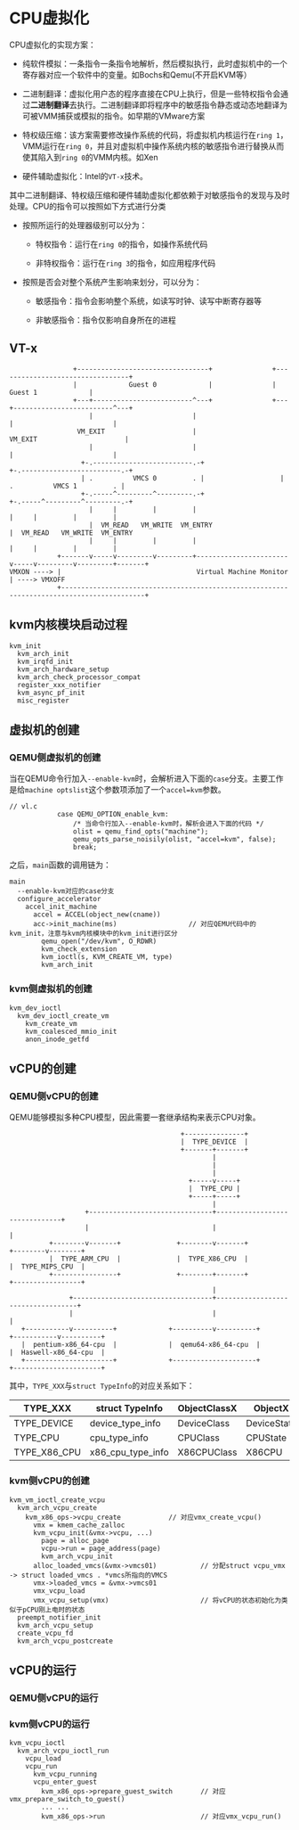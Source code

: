# CPU虚拟化

CPU虚拟化的实现方案：

- 纯软件模拟：一条指令一条指令地解析，然后模拟执行，此时虚拟机中的一个寄存器对应一个软件中的变量。如Bochs和Qemu(不开启KVM等）

- 二进制翻译：虚拟化用户态的程序直接在CPU上执行，但是一些特权指令会通过**二进制翻译**去执行。二进制翻译即将程序中的敏感指令静态或动态地翻译为可被VMM捕获或模拟的指令。如早期的VMware方案

- 特权级压缩：该方案需要修改操作系统的代码，将虚拟机内核运行在`ring 1`，VMM运行在`ring 0`，并且对虚拟机中操作系统内核的敏感指令进行替换从而使其陷入到`ring 0`的VMM内核。如Xen

- 硬件辅助虚拟化：Intel的`VT-x`技术。

其中二进制翻译、特权级压缩和硬件辅助虚拟化都依赖于对敏感指令的发现与及时处理。CPU的指令可以按照如下方式进行分类

- 按照所运行的处理器级别可以分为：
  
  - 特权指令：运行在`ring 0`的指令，如操作系统代码
  
  - 非特权指令：运行在`ring 3`的指令，如应用程序代码

- 按照是否会对整个系统产生影响来划分，可以分为：
  
  - 敏感指令：指令会影响整个系统，如读写时钟、读写中断寄存器等
  
  - 非敏感指令：指令仅影响自身所在的进程

## VT-x

```
                +---------------------------------+               +---------------------------------+    
                |             Guest 0             |               |             Guest 1             |    
                +---+-------------------------^---+               +---+-------------------------^---+    
                    |                         |                       |                         |        
                 VM_EXIT                      |                    VM_EXIT                      |        
                    |                         |                       |                         |        
                  +-.-------------------------.-+                   +-.-------------------------.-+      
                  | .          VMCS 0         . |                   | .          VMCS 1         . |      
                  +-.-----^---------^---------.-+                   +-.-----^---------^---------.-+      
                    |     |         |         |                       |     |         |         |        
                    |  VM_READ   VM_WRITE  VM_ENTRY                   |  VM_READ   VM_WRITE  VM_ENTRY    
                    |     |         |         |                       |     |         |         | 
            +-------v-----v---------v---------+-----------------------v-----v---------v---------+-------+
VMXON ----> |                                  Virtual Machine Monitor                                  | ----> VMXOFF
            +-------------------------------------------------------------------------------------------+                  
```

## kvm内核模块启动过程

```
kvm_init
  kvm_arch_init
  kvm_irqfd_init
  kvm_arch_hardware_setup
  kvm_arch_check_processor_compat
  register_xxx_notifier
  kvm_async_pf_init
  misc_register
```

## 虚拟机的创建

### QEMU侧虚拟机的创建

当在QEMU命令行加入`--enable-kvm`时，会解析进入下面的`case`分支。主要工作是给`machine optslist`这个参数项添加了一个`accel=kvm`参数。

```
// vl.c
            case QEMU_OPTION_enable_kvm:
                /* 当命令行加入--enable-kvm时，解析会进入下面的代码 */
                olist = qemu_find_opts("machine");
                qemu_opts_parse_noisily(olist, "accel=kvm", false);
                break;
```

之后，`main`函数的调用链为：

```
main
  --enable-kvm对应的case分支
  configure_accelerator
    accel_init_machine
      accel = ACCEL(object_new(cname))
      acc->init_machine(ms)                  // 对应QEMU代码中的kvm_init，注意与kvm内核模块中的kvm_init进行区分
        qemu_open("/dev/kvm", O_RDWR)
        kvm_check_extension
        kvm_ioctl(s, KVM_CREATE_VM, type)
        kvm_arch_init
```

### kvm侧虚拟机的创建

```
kvm_dev_ioctl
  kvm_dev_ioctl_create_vm
    kvm_create_vm
    kvm_coalesced_mmio_init
    anon_inode_getfd
```

## vCPU的创建

### QEMU侧vCPU的创建

QEMU能够模拟多种CPU模型，因此需要一套继承结构来表示CPU对象。

```
                                           +---------------+
                                           |  TYPE_DEVICE  |
                                           +-------+-------+
                                                   |
                                                   |
                                                   |
                                             +-----v-----+
                                             |  TYPE_CPU |
                                             +-----+-----+
                                                   |
                   +-------------------------------+-------------------------------+
                   |                               |                               |
          +--------v-------+              +--------v-------+              +--------v--------+
          |  TYPE_ARM_CPU  |              |  TYPE_X86_CPU  |              |  TYPE_MIPS_CPU  |
          +----------------+              +--------+-------+              +-----------------+
                                                   |
               +-----------------------------------+-----------------------------------+
               |                                   |                                   |
   +-----------v----------+             +----------v----------+            +-----------v----------+
   |  pentium-x86_64-cpu  |             |  qemu64-x86_64-cpu  |            |  Haswell-x86_64-cpu  |
   +----------------------+             +---------------------+            +----------------------+
```

其中，`TYPE_XXX`与`struct TypeInfo`的对应关系如下：

| TYPE_XXX     | struct TypeInfo   | ObjectClassX | ObjectX     |
| ------------ | ----------------- | ------------ | ----------- |
| TYPE_DEVICE  | device_type_info  | DeviceClass  | DeviceState |
| TYPE_CPU     | cpu_type_info     | CPUClass     | CPUState    |
| TYPE_X86_CPU | x86_cpu_type_info | X86CPUClass  | X86CPU      |

### kvm侧vCPU的创建

```
kvm_vm_ioctl_create_vcpu
  kvm_arch_vcpu_create
    kvm_x86_ops->vcpu_create			// 对应vmx_create_vcpu() 
      vmx = kmem_cache_zalloc
      kvm_vcpu_init(&vmx->vcpu, ...)
        page = alloc_page
        vcpu->run = page_address(page)
        kvm_arch_vcpu_init
      alloc_loaded_vmcs(&vmx->vmcs01)           // 分配struct vcpu_vmx -> struct loaded_vmcs . *vmcs所指向的VMCS
      vmx->loaded_vmcs = &vmx->vmcs01
      vmx_vcpu_load
      vmx_vcpu_setup(vmx)                       // 将vCPU的状态初始化为类似于pCPU刚上电时的状态
  preempt_notifier_init
  kvm_arch_vcpu_setup
  create_vcpu_fd
  kvm_arch_vcpu_postcreate
```

## vCPU的运行

### QEMU侧vCPU的运行

### kvm侧vCPU的运行

```
kvm_vcpu_ioctl
  kvm_arch_vcpu_ioctl_run
    vcpu_load
    vcpu_run
      kvm_vcpu_running
      vcpu_enter_guest
        kvm_x86_ops->prepare_guest_switch       // 对应vmx_prepare_switch_to_guest()
        ... ...
        kvm_x86_ops->run                        // 对应vmx_vcpu_run()
```
